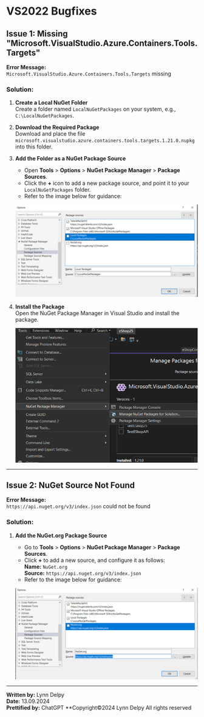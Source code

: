 # VS2022 Bugfixes

## Issue 1: Missing "Microsoft.VisualStudio.Azure.Containers.Tools.Targets"
**Error Message:**  
`Microsoft.VisualStudio.Azure.Containers.Tools.Targets` missing

### Solution:
1. **Create a Local NuGet Folder**  
   Create a folder named `LocalNuGetPackages` on your system, e.g.,  
   `C:\LocalNuGetPackages`.

2. **Download the Required Package**  
   Download and place the file `microsoft.visualstudio.azure.containers.tools.targets.1.21.0.nupkg` into this folder.

3. **Add the Folder as a NuGet Package Source**  
   - Open **Tools** > **Options** > **NuGet Package Manager** > **Package Sources**.
   - Click the **+** icon to add a new package source, and point it to your `LocalNuGetPackages` folder.
   - Refer to the image below for guidance:

   ![Adding NuGet Package Source](images/optionsAdd.png)

4. **Install the Package**  
   Open the NuGet Package Manager in Visual Studio and install the package.

   ![Installing the package](images/install.png)

---

## Issue 2: NuGet Source Not Found  
**Error Message:**  
`https://api.nuget.org/v3/index.json` could not be found

### Solution:
1. **Add the NuGet.org Package Source**  
   - Go to **Tools** > **Options** > **NuGet Package Manager** > **Package Sources**.
   - Click **+** to add a new source, and configure it as follows:  
     **Name:** `NuGet.org`  
     **Source:** `https://api.nuget.org/v3/index.json`
   - Refer to the image below for guidance:

   ![NuGet.org Source Setup](images/Nuget-org.png)

---

**Written by:** Lynn Delpy  
**Date:** 13.09.2024  
**Prettified by:** ChatGPT
**Copyright©2024 Lynn Delpy All rights reserved